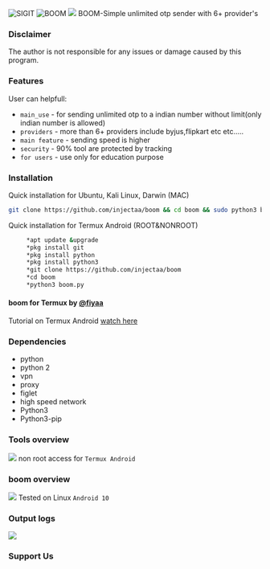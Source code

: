 <img title="SIGIT" src="https://img.shields.io/badge/CODENAME%20-BOOM-SCRIPT?colorA=grey&colorB=green&style=for-the-badge"> <img title="BOOM" src="https://img.shields.io/badge/VERSION%20-1.0-SCRIPT?colorA=grey&colorB=green&style=for-the-badge"> 
<img src="https://raw.githubusercontent.com/injectaa/boom/main/boom1.jpg">
BOOM-Simple unlimited otp sender with 6+ provider's

### Disclaimer
The author is not responsible for any issues or damage caused by this program.

### Features
User can helpfull:
- ```main_use``` - for sending unlimited otp to a indian number without limit(only indian number is allowed) 
- ```providers``` - more than 6+ providers include byjus,flipkart etc etc..... 
- ```main feature``` - sending speed is higher
- ```security``` - 90% tool are protected by tracking
- ```for users``` - use only for education purpose 
### Installation
Quick installation for Ubuntu, Kali Linux, Darwin (MAC)
```bash
git clone https://github.com/injectaa/boom && cd boom && sudo python3 boom.py
```

Quick installation for Termux Android (ROOT&NONROOT)
````bash
     *apt update &upgrade
     *pkg install git
     *pkg install python
     *pkg install python3
     *git clone https://github.com/injectaa/boom
     *cd boom
     *python3 boom.py
````
#### boom for Termux by [@fiyaa](https://github.com/injectaa/boom)
Tutorial on Termux Android [watch here](https://youtube/luspastech)

### Dependencies
- python
- python 2
- vpn
- proxy
- figlet
- high speed network
- Python3
- Python3-pip
  

### Tools overview
<img src="https://raw.githubusercontent.com/injectaa/boom/main//Termux.jpg"></img>
 non root access for ```Termux Android```

### boom overview
<img src="https://raw.githubusercontent.com/injectaa/boom/main/Linux.jpg"></img>
Tested on Linux ```Android 10```

### Output logs
<img src="https://raw.githubusercontent.com/injectaa/boom/main/Oyp.jpg"></img>

### Support Us
